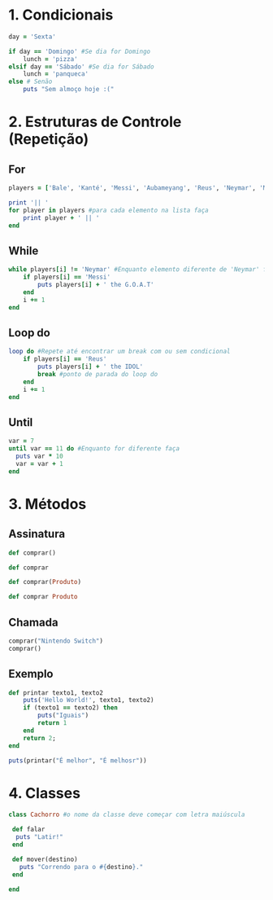 # 1. Condicionais
```ruby
day = 'Sexta'

if day == 'Domingo' #Se dia for Domingo
    lunch = 'pizza'
elsif day == 'Sábado' #Se dia for Sábado
    lunch = 'panqueca'
else # Senão
    puts "Sem almoço hoje :("
```

# 2. Estruturas de Controle (Repetição)

## For
```ruby
players = ['Bale', 'Kanté', 'Messi', 'Aubameyang', 'Reus', 'Neymar', 'Maradona']

print '|| '
for player in players #para cada elemento na lista faça
    print player + ' || '
end
```
## While
```ruby
while players[i] != 'Neymar' #Enquanto elemento diferente de 'Neymar' faça
    if players[i] == 'Messi'
        puts players[i] + ' the G.O.A.T'
    end
    i += 1
end
```
## Loop do
```ruby
loop do #Repete até encontrar um break com ou sem condicional
    if players[i] == 'Reus'
        puts players[i] + ' the IDOL'
        break #ponto de parada do loop do
    end
    i += 1
end
```

## Until
```ruby
var = 7
until var == 11 do #Enquanto for diferente faça
  puts var * 10
  var = var + 1
end
```
# 3. Métodos
## Assinatura
```ruby
def comprar()

def comprar

def comprar(Produto)

def comprar Produto

```
## Chamada
```ruby
comprar("Nintendo Switch")
comprar()
```

## Exemplo
```ruby
def printar texto1, texto2
    puts('Hello World!', texto1, texto2)
    if (texto1 == texto2) then
        puts("Iguais")
        return 1
    end
    return 2;
end

puts(printar("É melhor", "É melhosr"))
```
# 4. Classes
```ruby
class Cachorro #o nome da classe deve começar com letra maiúscula

 def falar
  puts "Latir!"
 end

 def mover(destino)
   puts "Correndo para o #{destino}."
 end
 
end
```
